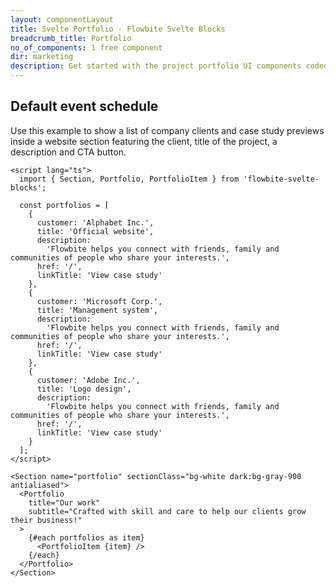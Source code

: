 ```yaml
---
layout: componentLayout
title: Svelte Portfolio - Flowbite Svelte Blocks
breadcrumb_title: Portfolio
no_of_components: 1 free component
dir: marketing
description: Get started with the project portfolio UI components coded with Tailwind CSS to showcase your personal or company client's project specifications and results.
---
```


## Default event schedule
Use this example to show a list of company clients and case study previews inside a website
section featuring the client, title of the project, a description and CTA button.


```svelte example
<script lang="ts">
  import { Section, Portfolio, PortfolioItem } from 'flowbite-svelte-blocks';
  
  const portfolios = [
    {
      customer: 'Alphabet Inc.',
      title: 'Official website',
      description:
        'Flowbite helps you connect with friends, family and communities of people who share your interests.',
      href: '/',
      linkTitle: 'View case study'
    },
    {
      customer: 'Microsoft Corp.',
      title: 'Management system',
      description:
        'Flowbite helps you connect with friends, family and communities of people who share your interests.',
      href: '/',
      linkTitle: 'View case study'
    },
    {
      customer: 'Adobe Inc.',
      title: 'Logo design',
      description:
        'Flowbite helps you connect with friends, family and communities of people who share your interests.',
      href: '/',
      linkTitle: 'View case study'
    }
  ];
</script>

<Section name="portfolio" sectionClass="bg-white dark:bg-gray-900 antialiased">
  <Portfolio
    title="Our work"
    subtitle="Crafted with skill and care to help our clients grow their business!"
  >
    {#each portfolios as item}
      <PortfolioItem {item} />
    {/each}
  </Portfolio>
</Section>
```
